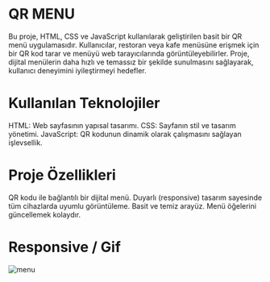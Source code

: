 # QR MENU
Bu proje, HTML, CSS ve JavaScript kullanılarak geliştirilen basit bir QR menü uygulamasıdır. Kullanıcılar, restoran veya kafe menüsüne erişmek için bir QR kod tarar ve menüyü web tarayıcılarında görüntüleyebilirler. Proje, dijital menülerin daha hızlı ve temassız bir şekilde sunulmasını sağlayarak, kullanıcı deneyimini iyileştirmeyi hedefler.

# Kullanılan Teknolojiler
HTML: Web sayfasının yapısal tasarımı.
CSS: Sayfanın stil ve tasarım yönetimi.
JavaScript: QR kodunun dinamik olarak çalışmasını sağlayan işlevsellik.

# Proje Özellikleri
QR kodu ile bağlantılı bir dijital menü.
Duyarlı (responsive) tasarım sayesinde tüm cihazlarda uyumlu görüntüleme.
Basit ve temiz arayüz.
Menü öğelerini güncellemek kolaydır.

# Responsive / Gif

![menu](https://github.com/user-attachments/assets/ae70c693-ed62-4091-9046-193c5ccd0788)
